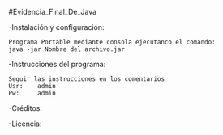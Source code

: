 #Evidencia_Final_De_Java

-Instalación y configuración:

	Programa Portable mediante consola ejecutanco el comando:
	java -jar Nombre del archivo.jar

-Instrucciones del programa:

	Seguir las instrucciones en los comentarios
	Usr:	admin
	Pw:		admin

-Créditos:

-Licencia:
